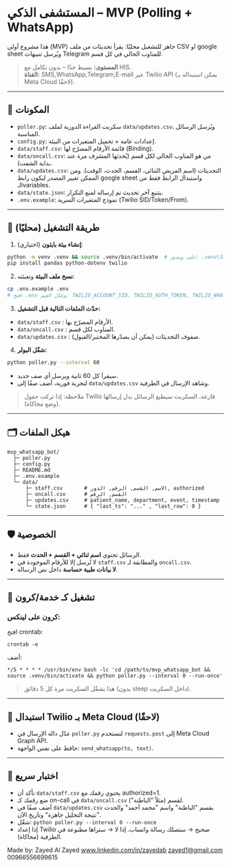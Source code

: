 # المستشفى الذكي – MVP (Polling + WhatsApp)

هذا مشروع أولي (MVP) جاهز للتشغيل محليًا: يقرأ تحديثات من ملف CSV او google sheet ويُرسل تنبيهات Telegram للمناوب الحالي في كل قسم.

> **المستوى:** بسيط جدًا – بدون تكامل مع HIS.  
> **القناة:** SMS,WhatsApp,Telegram,E-mail عبر Twilio API (يمكن استبداله بـ Meta Cloud لاحقًا).

---

## 🧱 المكونات
- `poller.py`: سكربت القراءة الدورية لملف `data/updates.csv`، ويُرسل الرسائل المناسبة.
- `config.py`: إعدادات عامة + تحميل المتغيرات من البيئة.
- `data/staff.csv`: قائمة الأرقام المصرّح لها (Binding).
- `data/oncall.csv`: من هو المناوب الحالي لكل قسم (يُحدثها المشرف مرة عند بداية الشفت).
- `data/updates.csv`: التحديثات (اسم المريض الثنائي، القسم، الحدث، الوقت). ومن الممكن تغيير المصدر ليكون رابط google sheet واستبدال الرابط فقط من الـvariables.
- `data/state.json`: يتتبع آخر تحديث تم إرساله لمنع التكرار.
- `.env.example`: نموذج المتغيرات السرية (Twilio SID/Token/From).

---

## 🚀 طريقة التشغيل (محليًا)
1) **إنشاء بيئة بايثون** (اختياري):  
```bash
python -m venv .venv && source .venv/bin/activate  # على ويندوز: .venv\Scripts\activate
pip install pandas python-dotenv twilio
```

2) **نسخ ملف البيئة** وتعبئته:
```bash
cp .env.example .env
# افتح .env وعدّل القيم: TWILIO_ACCOUNT_SID, TWILIO_AUTH_TOKEN, TWILIO_WHATSAPP_FROM
```

3) **حدّث الملفات التالية قبل التشغيل:**
- `data/staff.csv` : الأرقام المصرّح بها.
- `data/oncall.csv` : المناوب لكل قسم.
- `data/updates.csv` : صفوف التحديثات (يمكن أن يصدّرها المختبر/القبول).

4) **شغّل البولر:**
```bash
python poller.py --interval 60
```
- سيقرأ كل 60 ثانية ويرسل أي صف جديد.
- لتجربة فورية، أضف صفًا إلى `data/updates.csv` وشاهد الإرسال في الطرفية.

> ملاحظة: إذا تركت حقول Twilio فارغة، السكربت سيطبع الرسائل بدل إرسالها (وضع محاكاة).

---

## 🗂️ هيكل الملفات
```
mvp_whatsapp_bot/
  ├─ poller.py
  ├─ config.py
  ├─ README.md
  ├─ .env.example
  └─ data/
      ├─ staff.csv       # الاسم, القسم, الرقم, الدور, authorized
      ├─ oncall.csv      # القسم, الرقم
      ├─ updates.csv     # patient_name, department, event, timestamp
      └─ state.json      # { "last_ts": "..." , "last_row": 0 }
```

---

## 🛡️ الخصوصية
- الرسائل تحتوي **اسم ثنائي + القسم + الحدث** فقط.
- لا تُرسل إلا للأرقام الموجودة في `staff.csv` والمطابقة لـ `oncall.csv`.
- **لا بيانات طبية حساسة** داخل نص الرسالة.

---

## 🔄 تشغيل كـ خدمة/كرون
### كرون على لينكس:
افتح crontab:
```
crontab -e
```
أضف:
```
*/5 * * * * /usr/bin/env bash -lc 'cd /path/to/mvp_whatsapp_bot && source .venv/bin/activate && python poller.py --interval 0 --run-once'
```
> هذا يشغّل السكربت مرة كل 5 دقائق (بدون sleep داخل السكربت).

---

## 🔧 استبدال Twilio بـ Meta Cloud (لاحقًا)
- عدّل دالة الإرسال في `poller.py` لتستخدم `requests.post` إلى Meta Cloud Graph API.
- حافظ على نفس الواجهة: `send_whatsapp(to, text)`.

---

## 🧪 اختبار سريع
- تأكد أن `data/staff.csv` يحتوي رقمك مع authorized=1.
- ضع رقمك كـ on-call في `data/oncall.csv` لقسم (مثلاً "الباطنة").
- أضف صفًا في `data/updates.csv` بقسم "الباطنة" واسم "محمد أحمد" والحدث "نتيجة التحليل جاهزة" وتاريخ الآن.
- شغّل: `python poller.py --interval 0 --run-once`
- إذا إعداد Twilio صحيح → ستصلك رسالة واتساب. إذا لا → ستراها مطبوعة في الطرفية (محاكاة).

Made by: Zayed Al Zayed
www.linkedin.com/in/zayedab
zayed1@gmail.com
00966556699615
